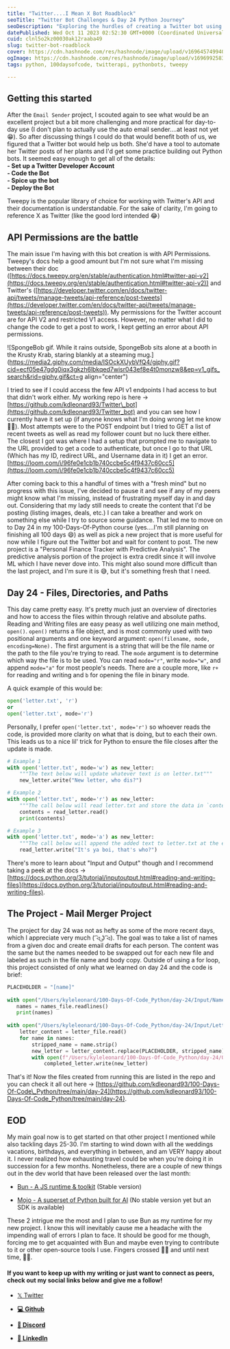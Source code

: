 ```yaml
---
title: "Twitter....I Mean X Bot Roadblock"
seoTitle: "Twitter Bot Challenges & Day 24 Python Journey"
seoDescription: "Exploring the hurdles of creating a Twitter bot using Tweepy and diving into Day 24 of the 100-Days-Of-Python challenge."
datePublished: Wed Oct 11 2023 02:52:30 GMT+0000 (Coordinated Universal Time)
cuid: clnl5o2kz00030ak12raaba49
slug: twitter-bot-roadblock
cover: https://cdn.hashnode.com/res/hashnode/image/upload/v1696457499406/c3e7e219-0d27-47a2-9607-527084394c9b.png
ogImage: https://cdn.hashnode.com/res/hashnode/image/upload/v1696992583789/85c25c9e-3484-4504-9dd6-dbef74779a20.png
tags: python, 100daysofcode, twitterapi, pythonbots, tweepy

---
```


## Getting this started

After the `Email Sender` project, I scouted again to see what would be an excellent project but a bit more challenging and more practical for day-to-day use (I don't plan to actually use the auto email sender....at least not yet 😁). So after discussing things I could do that would benefit both of us, we figured that a Twitter bot would help us both. She'd have a tool to automate her Twitter posts of her plants and I'd get some practice building out Python bots. It seemed easy enough to get all of the details:  
**\- Set up a Twitter Developer Account**  
**\- Code the Bot**  
**\- Spice up the bot**  
**\- Deploy the Bot**

Tweepy is the popular library of choice for working with Twitter's API and their documentation is understandable. For the sake of clarity, I'm going to reference X as Twitter (like the good lord intended 😂)

## API Permissions are the battle

The main issue I'm having with this bot creation is with API Permissions. Tweepy's docs help a good amount but I'm not sure what I'm missing between their doc ([https://docs.tweepy.org/en/stable/authentication.html#twitter-api-v2](https://docs.tweepy.org/en/stable/authentication.html#twitter-api-v2)) and Twitter's ([https://developer.twitter.com/en/docs/twitter-api/tweets/manage-tweets/api-reference/post-tweets](https://developer.twitter.com/en/docs/twitter-api/tweets/manage-tweets/api-reference/post-tweets)). My permissions for the Twitter account are for API V2 and restricted V1 access. However, no matter what I did to change the code to get a post to work, I kept getting an error about API permissions.

![SpongeBob gif. While it rains outside, SpongeBob sits alone at a booth in the Krusty Krab, staring blankly at a steaming mug.](https://media2.giphy.com/media/ISOckXUybVfQ4/giphy.gif?cid=ecf05e47gdg0iqx3gkzh6lbkqed7wisr043ef8e4t0monzw8&ep=v1_gifs_search&rid=giphy.gif&ct=g align="center")

I tried to see if I could access the few API v1 endpoints I had access to but that didn't work either. My working repo is here -&gt; [https://github.com/kdleonard93/Twitter\_bot](https://github.com/kdleonard93/Twitter_bot) and you can see how I currently have it set up (if anyone knows what I'm doing wrong let me know 🙏🏾). Most attempts were to the POST endpoint but I tried to GET a list of recent tweets as well as read my follower count but no luck there either. The closest I got was where I had a setup that prompted me to navigate to the URL provided to get a code to authenticate, but once I go to that URL (Which has my ID, redirect URL, and Username data in it) I get an error. [https://loom.com/i/96fe0e1cb1b740ccbe5c4f9437c60cc5](https://loom.com/i/96fe0e1cb1b740ccbe5c4f9437c60cc5)

After coming back to this a handful of times with a "fresh mind" but no progress with this issue, I've decided to pause it and see if any of my peers might know what I'm missing, instead of frustrating myself day in and day out. Considering that my lady still needs to create the content that I'd be posting (listing images, deals, etc.) I can take a breather and work on something else while I try to source some guidance. That led me to move on to Day 24 in my 100-Days-Of-Python course (yes....I'm still planning on finishing all 100 days 😄) as well as pick a new project that is more useful for now while I figure out the Twitter bot and wait for content to post. The new project is a "Personal Finance Tracker with Predictive Analysis". The predictive analysis portion of the project is extra credit since it will involve ML which I have never dove into. This might also sound more difficult than the last project, and I'm sure it is 😅, but it's something fresh that I need.

## Day 24 - Files, Directories, and Paths

This day came pretty easy. It's pretty much just an overview of directories and how to access the files within through relative and absolute paths. Reading and Writing files are easy peasy as well utilizing one main method, `open()`. `open()` returns a file object, and is most commonly used with two positional arguments and one keyword argument: `open(filename, mode, encoding=None).` The first argument is a string that will be the file name or the path to the file you're trying to read. The `mode` argument is to determine which way the file is to be used. You can read `mode="r"`, write `mode="w"`, and append `mode="a"` for most people's needs. There are a couple more, like `r+` for reading and writing and `b` for opening the file in binary mode.

A quick example of this would be:

```python
open('letter.txt', 'r')
or
open('letter.txt', mode='r') 
```

Personally, I prefer `open('letter.txt', mode='r')` so whoever reads the code, is provided more clarity on what that is doing, but to each their own. This leads us to a nice lil' trick for Python to ensure the file closes after the update is made.

```python
# Example 1
with open('letter.txt', mode='w') as new_letter:
    """The text below will update whatever text is on letter.txt"""
    new_letter.write("New letter, who dis?")

# Example 2
with open('letter.txt', mode='r') as new_letter:
    """The call below will read letter.txt and store the data in `contents`."""
    contents = read_letter.read()
    print(contents)

# Example 3
with open('letter.txt', mode='a') as new_letter:
    """The call below will append the added text to letter.txt at the end of the file."""
    read_letter.write("It's ya boi, that's who?")
```

There's more to learn about "Input and Output" though and I recommend taking a peek at the docs -&gt; [https://docs.python.org/3/tutorial/inputoutput.html#reading-and-writing-files](https://docs.python.org/3/tutorial/inputoutput.html#reading-and-writing-files).

## The Project - Mail Merger Project

The project for day 24 was not as hefty as some of the more recent days, which I appreciate very much ( ͡⏿ ͜ʖ ͡⏿). The goal was to take a list of names from a given doc and create email drafts for each person. The content was the same but the names needed to be swapped out for each new file and labeled as such in the file name and body copy. Outside of using a for loop, this project consisted of only what we learned on day 24 and the code is brief:

```python
PLACEHOLDER = "[name]"
        
with open("/Users/kyleleonard/100-Days-Of-Code_Python/day-24/Input/Names/invited_names.txt") as names_file:
   names = names_file.readlines()
   print(names)
   
with open("/Users/kyleleonard/100-Days-Of-Code_Python/day-24/Input/Letters/starting_letter.txt") as letter_file:
    letter_content = letter_file.read()
    for name in names:
        stripped_name = name.strip()
        new_letter = letter_content.replace(PLACEHOLDER, stripped_name)
        with open(f"/Users/kyleleonard/100-Days-Of-Code_Python/day-24/Output/ReadyToSend/letter_for_{stripped_name}", mode="w") as completed_letter:
            completed_letter.write(new_letter)
```

That's it! Now the files created from running this are listed in the repo and you can check it all out here -&gt; [https://github.com/kdleonard93/100-Days-Of-Code\_Python/tree/main/day-24](https://github.com/kdleonard93/100-Days-Of-Code_Python/tree/main/day-24).

## EOD

My main goal now is to get started on that other project I mentioned while also tackling days 25-30. I'm starting to wind down with all the weddings vacations, birthdays, and everything in between, and am VERY happy about it. I never realized how exhausting travel could be when you're doing it in succession for a few months. Nonetheless, there are a couple of new things out in the dev world that have been released over the last month:

* [Bun - A JS runtime & toolkit](https://bun.sh/blog/bun-v1.0.4) (Stable version)
    
* [Mojo - A superset of Python built for AI](https://www.modular.com/mojo) (No stable version yet but an SDK is available)
    

These 2 intrigue me the most and I plan to use Bun as my runtime for my new project. I know this will inevitably cause me a headache with the impending wall of errors I plan to face. It should be good for me though, forcing me to get acquainted with Bun and maybe even trying to contribute to it or other open-source tools I use. Fingers crossed 🤞🏾 and until next time, ✌🏾.

#### **If you want to keep up with my writing or just want to connect as peers, check out my social links below and give me a follow!**

* [𝕏 Twitter](https://twitter.com/RingoMandingo93)
    
* [**💻 Github**](https://github.com/kdleonard93)
    
* [**👾 Discord**](https://discord.com/users/407639833146818570)
    
* [**👔 LinkedIn**](https://www.linkedin.com/in/kyle-leonard93/)